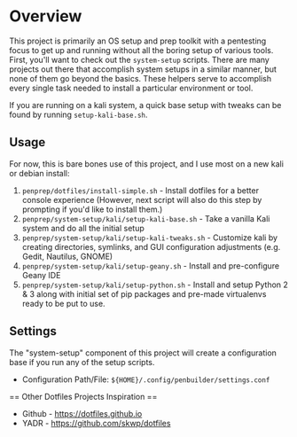 # Overview
This project is primarily an OS setup and prep toolkit with a pentesting focus to get up and running without all the boring setup of various tools. First, you'll want to check out the `system-setup` scripts. There are many projects out there that accomplish system setups in a similar manner, but none of them go beyond the basics. These helpers serve to accomplish every single task needed to install a particular environment or tool.

If you are running on a kali system, a quick base setup with tweaks can be found by running `setup-kali-base.sh`.


## Usage
For now, this is bare bones use of this project, and I use most on a new kali or debian install:

1. `penprep/dotfiles/install-simple.sh` - Install dotfiles for a better console experience (However, next script will also do this step by prompting if you'd like to install them.)
2. `penprep/system-setup/kali/setup-kali-base.sh` - Take a vanilla Kali system and do all the initial setup
3. `penprep/system-setup/kali/setup-kali-tweaks.sh` - Customize kali by creating directories, symlinks, and GUI configuration adjustments (e.g. Gedit, Nautilus, GNOME)
4. `penprep/system-setup/kali/setup-geany.sh` - Install and pre-configure Geany IDE
5. `penprep/system-setup/kali/setup-python.sh` - Install and setup Python 2 & 3 along with initial set of pip packages and pre-made virtualenvs ready to be put to use.


## Settings
The "system-setup" component of this project will create a configuration base if you run any of the setup scripts.

* Configuration Path/File: `${HOME}/.config/penbuilder/settings.conf`






== Other Dotfiles Projects Inspiration ==
* Github - https://dotfiles.github.io
* YADR - https://github.com/skwp/dotfiles
